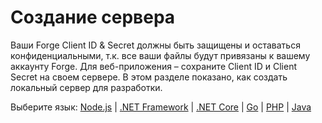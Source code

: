 # Создание сервера

Ваши Forge Client ID & Secret должны быть защищены и оставаться конфиденциальными, т.к. все ваши файлы будут привязаны к вашему аккаунту Forge. Для веб-приложения – сохраните Client ID и Client Secret на своем сервере. В этом разделе показано, как создать локальный сервер для разработки.

Выберите язык: [Node.js](environment/setup/nodejs_2legged) | [.NET Framework](environment/setup/net_2legged) | [.NET Core](environment/setup/netcore_2legged) | [Go](environment/setup/go) | [PHP](environment/setup/php) | [Java](environment/setup/java) 


